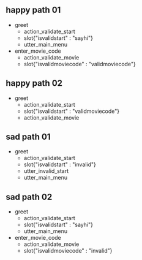 ## happy path 01
* greet
  - action_validate_start
  - slot{"isvalidstart" : "sayhi"}
  - utter_main_menu
* enter_movie_code
  - action_validate_movie
  - slot{"isvalidmoviecode" : "validmoviecode"}

## happy path 02
* greet
  - action_validate_start
  - slot{"isvalidstart" : "validmoviecode"}
  - action_validate_movie


## sad path 01
* greet
  - action_validate_start
  - slot{"isvalidstart" : "invalid"}
  - utter_invalid_start
  - utter_main_menu

## sad path 02
* greet
  - action_validate_start
  - slot{"isvalidstart" : "sayhi"}
  - utter_main_menu
* enter_movie_code
  - action_validate_movie
  - slot{"isvalidmoviecode" : "invalid"}
